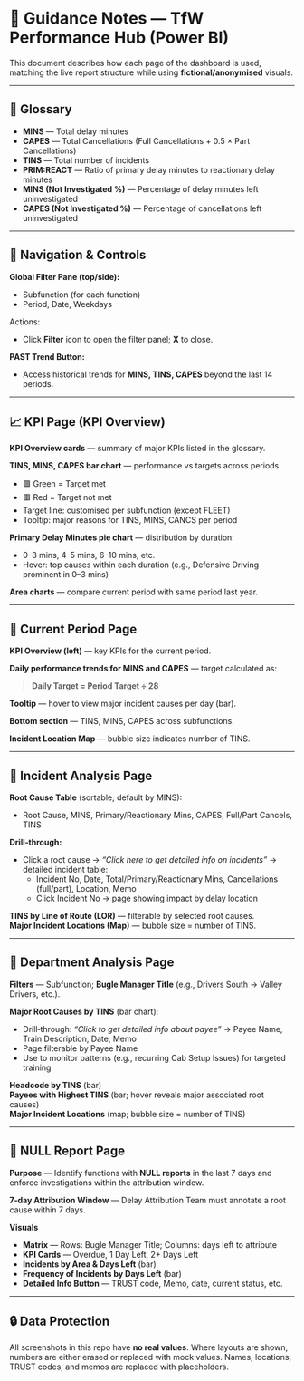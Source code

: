 # 📘 Guidance Notes — TfW Performance Hub (Power BI)

This document describes how each page of the dashboard is used, matching the live report structure while using **fictional/anonymised** visuals.

---

## 🔹 Glossary
- **MINS** — Total delay minutes  
- **CAPES** — Total Cancellations (Full Cancellations + 0.5 × Part Cancellations)  
- **TINS** — Total number of incidents  
- **PRIM:REACT** — Ratio of primary delay minutes to reactionary delay minutes  
- **MINS (Not Investigated %)** — Percentage of delay minutes left uninvestigated  
- **CAPES (Not Investigated %)** — Percentage of cancellations left uninvestigated  

---

## 🧭 Navigation & Controls
**Global Filter Pane (top/side):**
- Subfunction (for each function)
- Period, Date, Weekdays

Actions:  
- Click **Filter** icon to open the filter panel; **X** to close.

**PAST Trend Button:**  
- Access historical trends for **MINS, TINS, CAPES** beyond the last 14 periods.

---

## 📈 KPI Page (KPI Overview)
**KPI Overview cards** — summary of major KPIs listed in the glossary.  

**TINS, MINS, CAPES bar chart** — performance vs targets across periods.  
- 🟩 Green = Target met  
- 🟥 Red = Target not met  
- Target line: customised per subfunction (except FLEET)  
- Tooltip: major reasons for TINS, MINS, CANCS per period

**Primary Delay Minutes pie chart** — distribution by duration:  
- 0–3 mins, 4–5 mins, 6–10 mins, etc.  
- Hover: top causes within each duration (e.g., Defensive Driving prominent in 0–3 mins)

**Area charts** — compare current period with same period last year.

---

## 📘 Current Period Page
**KPI Overview (left)** — key KPIs for the current period.  

**Daily performance trends for MINS and CAPES** — target calculated as:  
> **Daily Target = Period Target ÷ 28**  

**Tooltip** — hover to view major incident causes per day (bar).  

**Bottom section** — TINS, MINS, CAPES across subfunctions.  

**Incident Location Map** — bubble size indicates number of TINS.

---

## 📘 Incident Analysis Page
**Root Cause Table** (sortable; default by MINS):  
- Root Cause, MINS, Primary/Reactionary Mins, CAPES, Full/Part Cancels, TINS  

**Drill‑through:**  
- Click a root cause → *“Click here to get detailed info on incidents”* → detailed incident table:  
  - Incident No, Date, Total/Primary/Reactionary Mins, Cancellations (full/part), Location, Memo  
  - Click Incident No → page showing impact by delay location

**TINS by Line of Route (LOR)** — filterable by selected root causes.  
**Major Incident Locations (Map)** — bubble size = number of TINS.

---

## 📘 Department Analysis Page
**Filters** — Subfunction; **Bugle Manager Title** (e.g., Drivers South → Valley Drivers, etc.).  

**Major Root Causes by TINS** (bar chart):  
- Drill‑through: *“Click to get detailed info about payee”* → Payee Name, Train Description, Date, Memo  
- Page filterable by Payee Name  
- Use to monitor patterns (e.g., recurring Cab Setup Issues) for targeted training

**Headcode by TINS** (bar)  
**Payees with Highest TINS** (bar; hover reveals major associated root causes)  
**Major Incident Locations** (map; bubble size = number of TINS)

---

## 📘 NULL Report Page
**Purpose** — Identify functions with **NULL reports** in the last 7 days and enforce investigations within the attribution window.

**7‑day Attribution Window** — Delay Attribution Team must annotate a root cause within 7 days.

**Visuals**  
- **Matrix** — Rows: Bugle Manager Title; Columns: days left to attribute  
- **KPI Cards** — Overdue, 1 Day Left, 2+ Days Left  
- **Incidents by Area & Days Left** (bar)  
- **Frequency of Incidents by Days Left** (bar)  
- **Detailed Info Button** — TRUST code, Memo, date, current status, etc.

---

## 🔒 Data Protection
All screenshots in this repo have **no real values**. Where layouts are shown, numbers are either erased or replaced with mock values. Names, locations, TRUST codes, and memos are replaced with placeholders.

